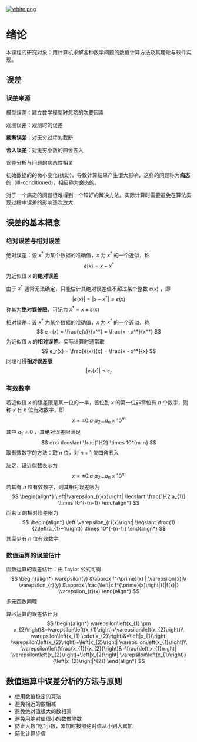 [![white.png](https://i.loli.net/2019/04/11/5cae134487910.png)](https://github.com/i1123581321/NJU-open-resource)

# 绪论

本课程的研究对象：用计算机求解各种数学问题的数值计算方法及其理论与软件实现。

## 误差

### 误差来源

模型误差：建立数学模型时忽略的次要因素

观测误差：观测时的误差

**截断误差**：对无穷过程的截断

**舍入误差**：对无穷小数的四舍五入

误差分析与问题的病态性相关

初始数据的的微小变化(扰动)，导致计算结果产生很大影响，这样的问题称为**病态**的（ill-conditioned)，相反称为良态的。

对于一个病态的问题很难得到一个较好的解决方法。实际计算时需要避免在算法实现过程中误差的影响逐次放大

## 误差的基本概念

### 绝对误差与相对误差

绝对误差：设 $x^*$ 为某个数据的准确值，$x$ 为 $x^*$ 的一个近似，称
$$
e(x) = x - x^*
$$
为近似值 $x$ 的**绝对误差**

由于 $x^*$ 通常无法确定，只能估计其绝对误差值不超过某个整数 $\varepsilon(x)$ ，即
$$
|e(x)| = |x - x^*| \leqslant \varepsilon(x)
$$
称其为**绝对误差限**，可记为 $x^* = x \pm \varepsilon(x)$

相对误差：设 $x^*$ 为某个数据的准确值，$x$ 为 $x^*$ 的一个近似，称
$$
e_r(x) = \frac{e(x)}{x^*} = \frac{x - x^*}{x^*}
$$
为近似值 $x$ 的**相对误差**。实际计算时通常取
$$
e_r(x) = \frac{e(x)}{x} = \frac{x - x^*}{x}
$$
同理可得**相对误差限**
$$
|e_r(x)| \leqslant \varepsilon_r
$$

### 有效数字

若近似值 $x$ 的误差限是某一位的一半，该位到 $x$ 的第一位非零位有 $n$ 个数字，则称 $x$ 有 $n$ 位有效数字，即
$$
x = \pm 0.a_1a_2\dots a_n \times 10^m
$$
其中 $a_1 \neq 0$ ，其绝对误差限满足
$$
e(x) \leqslant \frac{1}{2} \times 10^{m-n}
$$
取有效数字的方法：取 $n$ 位，对 $n+1$ 位四舍五入

反之，设近似数表示为
$$
x = \pm 0.a_1a_2\dots a_n \times 10^m
$$
若其有 $n$ 位有效数字，则其相对误差限为
$$
\begin{align*}
\left|\varepsilon_{r}(x)\right| \leqslant \frac{1}{2 a_{1}} \times 10^{-(n-1)}
\end{align*}
$$
而若 $x$ 的相对误差限为
$$
\begin{align*}
\left|\varepsilon_{r}(x)\right| \leqslant \frac{1}{2\left(a_{1}+1\right)} \times 10^{-(n-1)}
\end{align*}
$$
其至少有 $n$ 位有效数字

### 数值运算的误差估计

函数运算的误差估计：由 Taylor 公式可得
$$
\begin{align*}
\varepsilon(y) &\approx f^{\prime}(x) | \varepsilon(x)|\\
\varepsilon_{r}(y) &\approx \frac{\left|x f^{\prime}(x)\right|}{|f(x)|} \varepsilon_{r}(x)
\end{align*}
$$
多元函数同理

算术运算的误差估计为
$$
\begin{align*}
\varepsilon\left(x_{1} \pm x_{2}\right)&=\varepsilon\left(x_{1}\right)+\varepsilon\left(x_{2}\right)\\
\varepsilon\left(x_{1} \cdot x_{2}\right)&=\left|x_{1}\right| \varepsilon\left(x_{2}\right)+\left|x_{2}\right| \varepsilon\left(x_{1}\right)\\
\varepsilon\left(\frac{x_{1}}{x_{2}}\right)&=\frac{\left|x_{1}\right| \varepsilon\left(x_{2}\right)+\left|x_{2}\right| \varepsilon\left(x_{1}\right)}{\left|x_{2}\right|^{2}}
\end{align*}
$$

## 数值运算中误差分析的方法与原则

* 使用数值稳定的算法
* 避免相近的数相减
* 避免绝对值很大的数相乘
* 避免用绝对值很小的数做除数
* 防止大数“吃”小数，累加时按照绝对值从小到大累加
* 简化计算步骤

